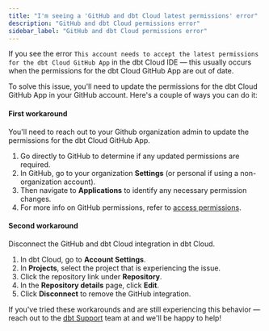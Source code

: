 ```yaml
---
title: "I'm seeing a 'GitHub and dbt Cloud latest permissions' error"
description: "GitHub and dbt Cloud permissions error"
sidebar_label: "GitHub and dbt Cloud permissions error"
---
```


If you see the error `This account needs to accept the latest permissions for the dbt Cloud GitHub App` in the dbt Cloud IDE &mdash; this usually occurs when the permissions for the dbt Cloud GitHub App are out of date.

To solve this issue, you'll need to update the permissions for the dbt Cloud GitHub App in your GitHub account. Here's a couple of ways you can do it:

#### First workaround

You'll need to reach out to your Github organization admin to update the permissions for the dbt Cloud GitHub App.

1. Go directly to GitHub to determine if any updated permissions are required.
2. In GitHub, go to your organization **Settings** (or personal if using a non-organization account).
3. Then navigate to **Applications** to identify any necessary permission changes.
4. For more info on GitHub permissions, refer to [access permissions](https://docs.github.com/en/get-started/learning-about-github/access-permissions-on-github).

#### Second workaround

Disconnect the GitHub and dbt Cloud integration in dbt Cloud.

1. In dbt Cloud, go to **Account Settings**.
2. In **Projects**, select the project that is experiencing the issue.
3. Click the repository link under **Repository**.
4. In the **Repository details** page, click **Edit**.
5. Click **Disconnect** to remove the GitHub integration.

<Lightbox src="/img/repository-details-faq.jpg" title="Disconnect your GitHub connection in the 'Repository details' page."/>

If you've tried these workarounds and are still experiencing this behavior &mdash; reach out to the [dbt Support](mailto:support@getdbt.com) team at  and we'll be happy to help!
